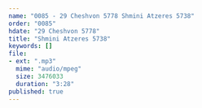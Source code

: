```yaml
---
name: "0085 - 29 Cheshvon 5778 Shmini Atzeres 5738"
order: "0085"
hdate: "29 Cheshvon 5778"
title: "Shmini Atzeres 5738"
keywords: []
file:
- ext: ".mp3"
  mime: "audio/mpeg"
  size: 3476033
  duration: "3:28"
published: true
---
```


